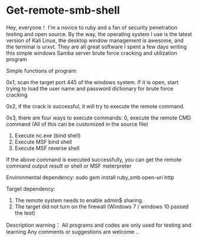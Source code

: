 # Get-remote-smb-shell

Hey, everyone！ 
  I'm a novice to ruby and a fan of security penetration testing and open source. By the way, the operating system I use is the latest version of Kali Linux, the desktop window management is awesome, and the terminal is urxvt. They are all great software
  I spent a few days writing this simple windows Samba server brute force cracking and utilization program

Simple functions of program:

0x1, scan the target port 445 of the windows system. If it is open, start trying to load the user name and password dictionary for brute force cracking

0x2, if the crack is successful, it will try to execute the remote command.

0x3, there are four ways to execute commands:
0, execute the remote CMD command (All of this can be customized in the source file)
1. Execute nc.exe (bind shell)
2. Execute MSF bind shell
3. Execute MSF reverse shell

If the above command is executed successfully, you can get the remote command output result or shell or MSF meterpreter

Environmental dependency:
sudo gem install ruby_smb open-uri http

Target dependency:
1. The remote system needs to enable admin$ sharing.
2. The target did not turn on the firewall (Windows 7 / windows 10 passed the test)


Description warning：
All programs and codes are only used for testing and learning
Any comments or suggestions are welcome ..
